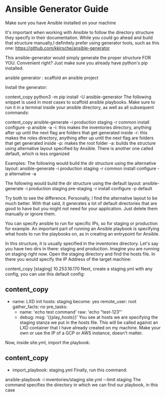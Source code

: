 # Ansible Generator Guide

Make sure you have Ansible installed on your machine

It's important when working with Ansible to follow the directory structure they specify in their documentation. While you could go ahead and build that structure manually,I definitely prefer using generator tools, such as this one: https://github.com/kkirsche/ansible-generator

This ansible-generator would simply generate the proper structure FOR YOU. Convenient right? Just make sure you already have python's pip installed.

ansible generator : scaffold an ansible project

Install the generator:

content_copy
python3 -m pip install -U ansible-generator
The following snippet is used in most cases to scaffold ansible playbooks. Make sure to run it in a terminal inside your ansible directory, as well as all subsequent commands:

content_copy
ansible-generate -i production staging -r common install configure -p ansible -a
-i: this makes the inventories directory, anything after up until the next flag are folders that get generated inside
-r: this makes the roles directory, anything after up until the next flag are folders that get generated inside
-p: makes the root folder
-a: builds the structure using alternative layout specified by Ansible. There is another one called default, which is less organized

Examples:
The following would build the dir structure using the alternative layout:
ansible-generate -i production staging -r common install configure -p alternative -a

The following would build the dir structure using the default layout:
ansible-generate -i production staging pre-staging -r install configure -p default

Try both to see the difference. Personally, I find the alternative layout to be much better. With that said, it generates a lot of default directories that are good to have but you might not need for your application. Just delete them manually or ignore them.

You can specify ansible to run for specific IPs, so for staging or production for example.
An important part of running an Ansible playbook is specifying what hosts to run the playbooks on, as in creating an entrypoint for Ansible.

In this structure, it is usually specified in the inventories directory. Let's say you have two dirs in there: staging and production. Imagine you are running on staging right now. Open the staging directory and find the hosts file. In there you would specify the IP Address of the target machine:

content_copy
[staging]
10.253.16.170
Next, create a staging.yml with any config, you can use this default config:

content_copy
---

- name:  LXD init
  hosts: staging
  become: yes
  remote_user: root
  gather_facts: no
  pre_tasks:
  - name: 'echo test command'
    raw: 'echo "test-123"'
  - debug: 
      msg: '{{play_hosts}}'
You see at hosts we are specifying the staging stanza we put in the hosts file. This will be called against an LXD container that I have already created on my machine. Make your own or use the IP of a GCP or AWS instance, doesn't matter.

Now, inside site.yml, import the playbook:

content_copy
---

- import_playbook: staging.yml
Finally, run this command:

ansible-playbook -i inventories/staging site.yml --limit staging
The command specifies the directory in which we can find our playbook, in this case
